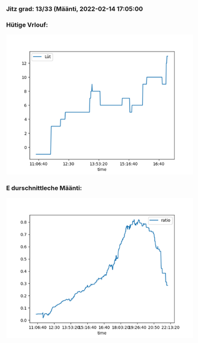 ### Jitz grad: 13/33 (Määnti, 2022-02-14 17:05:00

### Hütige Vrlouf:
![Graph](Today.png)

### E durschnittleche Määnti:
![Graph](Määnti.png)